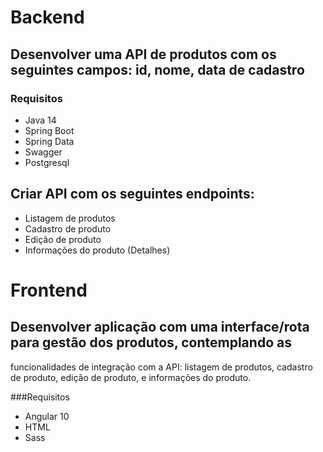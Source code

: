 # Backend

## Desenvolver uma API de produtos com os seguintes campos: id, nome, data de cadastro
### Requisitos
  - Java 14
  - Spring Boot
  - Spring Data
  - Swagger
  - Postgresql
  
## Criar API com os seguintes endpoints:
  - Listagem de produtos
  - Cadastro de produto
  - Edição de produto
  - Informações do produto (Detalhes)

# Frontend

## Desenvolver aplicação com uma interface/rota para gestão dos produtos, contemplando as
funcionalidades de integração com a API: listagem de produtos, cadastro de produto,
edição de produto, e informações do produto.

###Requisitos
  - Angular 10
  - HTML
  - Sass
